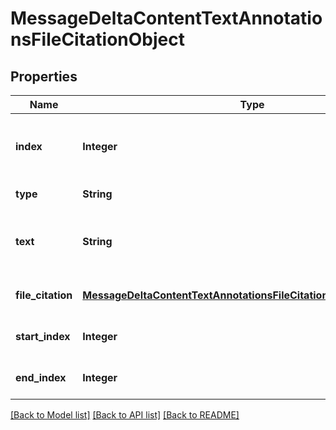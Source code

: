 # MessageDeltaContentTextAnnotationsFileCitationObject
## Properties

| Name | Type | Description | Notes |
|------------ | ------------- | ------------- | -------------|
| **index** | **Integer** | The index of the annotation in the text content part. | [default to null] |
| **type** | **String** | Always &#x60;file_citation&#x60;. | [default to null] |
| **text** | **String** | The text in the message content that needs to be replaced. | [optional] [default to null] |
| **file\_citation** | [**MessageDeltaContentTextAnnotationsFileCitationObject_file_citation**](MessageDeltaContentTextAnnotationsFileCitationObject_file_citation.md) |  | [optional] [default to null] |
| **start\_index** | **Integer** |  | [optional] [default to null] |
| **end\_index** | **Integer** |  | [optional] [default to null] |

[[Back to Model list]](../README.md#documentation-for-models) [[Back to API list]](../README.md#documentation-for-api-endpoints) [[Back to README]](../README.md)


